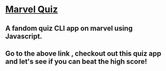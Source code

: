 # [Marvel Quiz](https://replit.com/@tamalkundu2021/marvel-quiz?embed=1&output=1)

## A fandom quiz CLI app on marvel using Javascript.
 
## Go to the above link , checkout out this quiz app and let's see if you can beat the high score!
